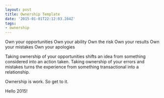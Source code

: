 ```yaml
---
layout: post
title: Ownership Template
date: '2015-01-01T22:12:03.284Z'
tags:
- ownership
---
```


Own your opportunities
Own your ability
Own the risk
Own your results
Own your mistakes
Own your apologies

Taking ownership of your opportunities shifts an idea from something considered into an action taken.
Taking ownership of your errors and mistakes turns the experience from something transactional into a relationship.

Ownership is work. So get to it.

Hello 2015!